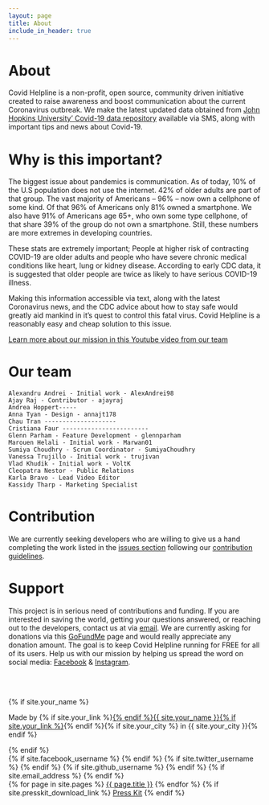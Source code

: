 ```yaml
---
layout: page
title: About
include_in_header: true
---
```


# About

Covid Helpline is a non-profit, open source, community driven initiative created to raise awareness and boost communication about the current Coronavirus outbreak. We make the latest updated data obtained from [John Hopkins University’ Covid-19 data repository](https://github.com/CSSEGISandData/COVID-19/tree/master/csse_covid_19_data/csse_covid_19_daily_reports) available via SMS, along with important tips and news about Covid-19.

# Why is this important?

The biggest issue about pandemics is communication. As of today, 10% of the U.S population does not use the internet. 42% of older adults are part of that group. The vast majority of Americans – 96% – now own a cellphone of some kind. Of that 96% of Americans only 81% owned a smartphone. We also have 91% of Americans age 65+, who own some type cellphone, of that share 39% of the group do not own a smartphone. Still, these numbers are more extremes in developing countries.

These stats are extremely important; People at higher risk of contracting COVID-19 are older adults and people who have severe chronic medical conditions like heart, lung or kidney disease. According to early CDC data, it is suggested that older people are twice as likely to have serious COVID-19 illness.

Making this information accessible via text, along with the latest Coronavirus news, and the CDC advice about how to stay safe would greatly aid mankind in it’s quest to control this fatal virus. Covid Helpline is a reasonably easy and cheap solution to this issue.

[Learn more about our mission in this Youtube video from our team](https://www.youtube.com/watch?v=axAEKzDHBm4&feature=youtu.be)

# Our team

    Alexandru Andrei - Initial work - AlexAndrei98
    Ajay Raj - Contributor - ajayraj
    Andrea Hoppert-----
    Anna Tyan - Design - annajt178
    Chau Tran --------------------
    Cristiana Faur ------------------------
    Glenn Parham - Feature Development - glennparham
    Marouen Helali - Initial work - Marwan01
    Sumiya Choudhry - Scrum Coordinator - SumiyaChoudhry
    Vanessa Trujillo - Initial work - trujivan
    Vlad Khudik - Initial work - VoltK
    Cleopatra Nestor - Public Relations
    Karla Bravo - Lead Video Editor
    Kassidy Tharp - Marketing Specialist


# Contribution

We are currently seeking developers who are willing to give us a hand completing the work listed in the [issues section](https://github.com/Marwan01/covid-helpline/issues) following our [contribution guidelines](https://github.com/Marwan01/covid-helpline/blob/master/.github/CONTRIBUTING.md).


# Support

This project is in serious need of contributions and funding. If you are interested in saving the world, getting your questions answered, or reaching out to the developers, contact us at via [email](mailto:covid.helpline@gmail.com). We are currently asking for donations via this [GoFundMe](https://www.gofundme.com/f/help-spread-information-about-covid19-via-text) page and would really appreciate any donation amount. The goal is to keep Covid Helpline running for FREE for all of its users. Help us with our mission by helping us spread the word on social media: [Facebook](https://www.facebook.com/covidhelpline) & [Instagram](https://www.instagram.com/covid_helpline/).

<br><br>




<footer>
	{% if site.your_name %}
	<p class="footerText">Made by {% if site.your_link %}<a href="{{ site.your_link }}">{% endif %}{{ site.your_name }}{% if site.your_link %}</a>{% endif %}{% if site.your_city %} in {{ site.your_city }}{% endif %}</p>
	{% endif %}
	<div class="footerIcons">
		{% if site.facebook_username %}
			<a href="https://facebook.com/{{ site.facebook_username }}">
				<span class="fa-stack fa-1x">
					<i class="socialIconBack fas fa-circle fa-stack-2x"></i>
					<i class="socialIconTop fab fa-facebook fa-stack-1x"></i>
				</span>
			</a>
		{% endif %}
		{% if site.twitter_username %}
			<a href="https://twitter.com/{{ site.twitter_username }}">
				<span class="fa-stack fa-1x">
					<i class="socialIconBack fas fa-circle fa-stack-2x"></i>
					<i class="socialIconTop fab fa-twitter fa-stack-1x"></i>
				</span>
			</a>
		{% endif %}
		{% if site.github_username %}
			<a href="https://github.com/{{ site.github_username }}">
				<span class="fa-stack fa-1x">
					<i class="socialIconBack fas fa-circle fa-stack-2x"></i>
					<i class="socialIconTop fab fa-github fa-stack-1x"></i>
				</span>
			</a>
		{% endif %}
		{% if site.email_address %}
			<a href="mailto:{{ site.email_address }}">
				<span class="fa-stack fa-1x">
					<i class="socialIconBack fas fa-circle fa-stack-2x"></i>
					<i class="socialIconTop fas fa-envelope fa-stack-1x"></i>
				</span>
			</a>
		{% endif %}
	</div>
	<div class="footerLinks">
		{% for page in site.pages %}
			<a href="{{ page.url | relative_url }}" target="_self">{{ page.title }}</a>
		{% endfor %}
		{% if site.presskit_download_link %}
			<a href="{{ site.presskit_download_link }}">Press Kit</a>
		{% endif %}
	</div>
</footer>

